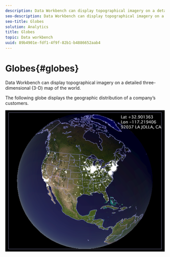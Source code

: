 ```yaml
---
description: Data Workbench can display topographical imagery on a detailed three-dimensional (3-D) map of the world.
seo-description: Data Workbench can display topographical imagery on a detailed three-dimensional (3-D) map of the world.
seo-title: Globes
solution: Analytics
title: Globes
topic: Data workbench
uuid: 89b4901e-fdf1-4f9f-82b1-b4886652aab4
---
```


# Globes{#globes}

Data Workbench can display topographical imagery on a detailed three-dimensional (3-D) map of the world.

The following globe displays the geographic distribution of a company’s customers.

![](assets/vis_Globe_RollOverLatLong.png)

